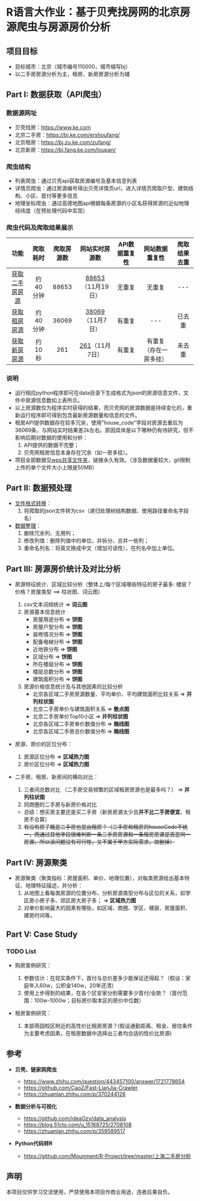 # R语言大作业：基于贝壳找房网的北京房源爬虫与房源房价分析

## 项目目标

- 目标城市：北京（城市编号110000，城市缩写bj）
- 以二手房房源分析为主，租房、新房房源分析为辅

## Part I: 数据获取（API爬虫）

### 数据源网址

- 贝壳找房：https://www.ke.com
- 北京二手房：https://bj.ke.com/ershoufang/
- 北京租房：https://bj.zu.ke.com/zufang/
- 北京新房：https://bj.fang.ke.com/loupan/

### 爬虫结构

- 列表爬虫：通过贝壳api获取房源编号及基本信息列表
- 详情页爬虫：通过房源编号得出贝壳详情页url，进入详情页爬取户型、建筑结构、小区、首付等更多信息
- 地理坐标爬虫：通过高德地图api根据每条房源的小区名获得房源的近似地理经纬度（在预处理代码中实现）

### 爬虫代码及爬取结果展示

|                             功能                             | 爬取耗时 | 爬取房源数 |                   网站实时房源数                   | API数据重复性 |     网站数据重复性     | 爬取结果去重 |
| :----------------------------------------------------------: | :------: | :--------: | :------------------------------------------------: | :-----------: | :--------------------: | :----------: |
| [获取二手房房源](https://github.com/SeaEagleI/house_price_analysis/blob/master/ershoufang.py) | 约40分钟 |   88653    | [88653](https://bj.ke.com/ershoufang/)（11月19日） |    无重复     |         无重复         |     ---      |
| [获取租房房源](https://github.com/SeaEagleI/house_price_analysis/blob/master/zufang.py) | 约40分钟 |   36069    |  [38069](https://bj.zu.ke.com/zufang/)（11月7日）  |    有重复     |          ---           |    已去重    |
| [获取新房房源](https://github.com/SeaEagleI/house_price_analysis/blob/master/newhouse.py) |  约10秒  |    261     |  [261](https://bj.fang.ke.com/loupan/)（11月7日）  |    有重复     | 有重复（存在一房多挂） |    未去重    |

### 说明
- 运行相应python程序即可在data目录下生成格式为json的房源信息文件，文件中房源信息数如上表所示。
- 以上房源数仅为程序实时获得的结果，而贝壳网的房源数据是持续变化的，重新运行程序即可得到包含最新房源数量和信息的文件。
- 租房API提供数据存在较多冗余，使用"house_code"字段对房源去重后为36069条，与网站实时结果差2k左右。原因具体是以下哪种仍有待研究，但不影响后期对数据的使用和分析：
    1. API提供的数据不完整；
    2. 贝壳网租房信息本身存在冗余（如一房多挂）。
- 项目全部数据见[wps共享文件夹](https://kdocs.cn/join/gi5qoxj)，链接永久有效。（涉及数据量较大，git限制上传的单个文件大小上限是50MB）

## Part II: 数据预处理

- [文件格式转换](https://github.com/SeaEagleI/house_price_analysis/blob/master/preprocess/json2csv.py)：
    1. 将爬取的json文件转为csv（递归处理树结构数据、使用路径重命名字段名）
- [数据整理](https://github.com/SeaEagleI/house_price_analysis/blob/master/preprocess/ershoufang.py)：
    1. 删除冗余列、无用列；
    2. 修改列值：删除列值中的单位，并拆分、合并一些列；
    3. 重命名列名：将英文换成中文（增加可读性），在列名中加上单位。

## Part III: 房源房价统计及对比分析

- 房源特征统计、区域比较分析（整体上/每个区域哪些特征的房子最多: 楼层？价格？房屋类型 ==> 柱状图、词云图）
    1. csv文本词频统计 => **词云图**
    2. 房源基本信息统计
        - 房屋用途分布 => **饼图**
        - 房屋户型分布 => **饼图**
        - 装修情况分布 => **饼图**
        - 配备电梯分布 => **饼图**
        - 近地铁分布 => **饼图**
        - 区域分布 => **饼图**
        - 所在楼层分布 => **饼图**
        - 楼层总数分布 => **饼图**
        - 建筑面积分布 => **饼图**
    3. 房源价格信息统计及与其他因素的比较分析
        - 北京各区域二手房房源数量、平均单价、平均建筑面积比较关系 => **并列柱状图**
        - 北京二手房单价与建筑面积关系 => **散点图**
        - 北京二手房单价Top10小区 => **并列柱状图**
        - 北京各区域二手房单价数值分布 => **箱线图**
        - 北京各区域二手房总价数值分布 => **箱线图**

- 房源、房价的区位分布：
    1. 房源区位分布 => **区域热力图**
    2. 房价区位分布 => **区域热力图**

- 二手房、租房、新房间的横向对比：
    1. 三者间总数对比 （二手房交易频繁的区域租房房源也是最多吗？） => **并列柱状图**
    2. 同商圈的二手房与新房价格对比
    - 总结：想买房主要还是买二手房（新房房源太少且**并不比二手房便宜**、租房不合算）
    3. ~~有没有房子既是二手房也是出租房？（二手房和租房的houseCode不统一，而通过其他字段很难判断一条二手房房源和一条租房房源是否是同一房源，所以该问题没有可行性，又不属于甲方实际需求，故删掉）~~

## Part IV: 房源聚类

- 房源聚类（聚类指标：房屋面积、单价、地理位置），对每类房源给出基本特征、地理特征描述，并分析：
    1. 从地图上看每类房源的位置分布，分析房源类型分布与区位的关系，如学区房小房子多、郊区房大房子多； => **区域热力图**
    2. 对单价影响最大的因素有哪些，如区域、商圈、学区、楼层、房屋面积、建房时间等。

## Part V: Case Study

### TODO List

- 购房案例研究：
    1. 参数估计：在现实条件下，首付与总价差多少能保证还得起？（假设：家庭年入60w，公积金140w，20年还清）
    2. 使用上步得到的结果，在各个区安家分别需要多少首付/全款？（首付范围：100w-1000w；目标房价取本区的房价中位数）

- 租房案例研究：
    1. 本部燕园校区附近的高性价比租房房源？(假设通勤距离、租金、居住条件为主要考虑因素，在租房数据中选择出三者均合适的性价比房源)

## 参考

- **贝壳、链家网爬虫**
  - https://www.zhihu.com/question/443457100/answer/1721778654
  - https://github.com/CaoZ/Fast-LianJia-Crawler
  - https://zhuanlan.zhihu.com/p/370244126

- **数据分析与可视化**
  - https://github.com/ideaOzy/data_analysis
  - https://blog.51cto.com/u_15168725/2708108
  - https://zhuanlan.zhihu.com/p/359589517

- **Python代码转R**
  - https://github.com/Mounment/R-Project/tree/master/上海二手房分析

## 声明
本项目仅供学习交流使用，严禁使用本项目作商业用途，违者后果自负。
